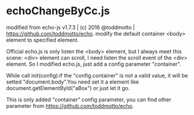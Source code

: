 # echoChangeByCc.js
modified from echo-js v1.7.3 | (c) 2016 @toddmotto | https://github.com/toddmotto/echo. modify the default container &lt;body> element to specified element.

Official echo.js is only listen the \<body\> element, but I always meet this scene: \<div\> element can scroll, I need listen the scroll event of the \<div\> element. So I modified echo.js, just add a config parameter "container".

While call init(config):if the "config.container" is not a valid value, it will be setted "document.body".You need set it a element like document.getElementById("aBox") or just let it go.

This is only added "container" config parameter, you can find other parameter from https://github.com/toddmotto/echo.

